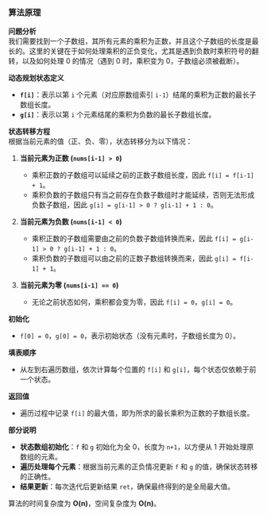### 算法原理

**问题分析**  
我们需要找到一个子数组，其所有元素的乘积为正数，并且这个子数组的长度是最长的。这里的关键在于如何处理乘积的正负变化，尤其是遇到负数时乘积符号的翻转，以及如何处理 0 的情况（遇到 0 时，乘积变为 0，子数组必须被截断）。

**动态规划状态定义**  
- **`f[i]`**：表示以第 `i` 个元素（对应原数组索引 `i-1`）结尾的乘积为正数的最长子数组长度。
- **`g[i]`**：表示以第 `i` 个元素结尾的乘积为负数的最长子数组长度。

**状态转移方程**  
根据当前元素的值（正、负、零），状态转移分为以下情况：

1. **当前元素为正数 (`nums[i-1] > 0`)**  
   - 乘积正数的子数组可以延续之前的正数子数组长度，因此 `f[i] = f[i-1] + 1`。
   - 乘积负数的子数组只有当之前存在负数子数组时才能延续，否则无法形成负数子数组，因此 `g[i] = g[i-1] > 0 ? g[i-1] + 1 : 0`。

2. **当前元素为负数 (`nums[i-1] < 0`)**  
   - 乘积正数的子数组需要由之前的负数子数组转换而来，因此 `f[i] = g[i-1] > 0 ? g[i-1] + 1 : 0`。
   - 乘积负数的子数组可以由之前的正数子数组转换而来，因此 `g[i] = f[i-1] + 1`。

3. **当前元素为零 (`nums[i-1] == 0`)**  
   - 无论之前状态如何，乘积都会变为零，因此 `f[i] = 0`，`g[i] = 0`。

**初始化**  
- `f[0] = 0`，`g[0] = 0`，表示初始状态（没有元素时，子数组长度为 0）。

**填表顺序**  
- 从左到右遍历数组，依次计算每个位置的 `f[i]` 和 `g[i]`，每个状态仅依赖于前一个状态。

**返回值**  
- 遍历过程中记录 `f[i]` 的最大值，即为所求的最长乘积为正数的子数组长度。

**部分说明**

- **状态数组初始化**：`f` 和 `g` 初始化为全 0，长度为 `n+1`，以方便从 1 开始处理原数组的元素。
- **遍历处理每个元素**：根据当前元素的正负情况更新 `f` 和 `g` 的值，确保状态转移的正确性。
- **结果更新**：每次迭代后更新结果 `ret`，确保最终得到的是全局最大值。

算法的时间复杂度为 **O(n)**，空间复杂度为 **O(n)**。